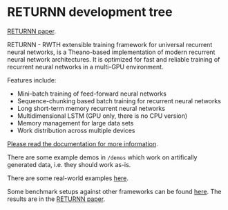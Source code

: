 RETURNN development tree
========================

[RETURNN paper](https://arxiv.org/abs/1608.00895).

RETURNN - RWTH extensible training framework for universal recurrent neural networks,
is a Theano-based implementation of modern recurrent neural network architectures.
It is optimized for fast and reliable training of recurrent neural networks in a multi-GPU environment.

Features include:

- Mini-batch training of feed-forward neural networks
- Sequence-chunking based batch training for recurrent neural networks
- Long short-term memory recurrent neural networks
- Multidimensional LSTM (GPU only, there is no CPU version)
- Memory management for large data sets
- Work distribution across multiple devices

[Please read the documentation for more information](http://returnn.readthedocs.io/).

There are some example demos in `/demos`
which work on artifically generated data,
i.e. they should work as-is.

There are some real-world examples [here](https://github.com/rwth-i6/returnn-experiments).

Some benchmark setups against other frameworks
can be found [here](https://github.com/rwth-i6/returnn-benchmarks).
The results are in the [RETURNN paper](https://arxiv.org/abs/1608.00895).
